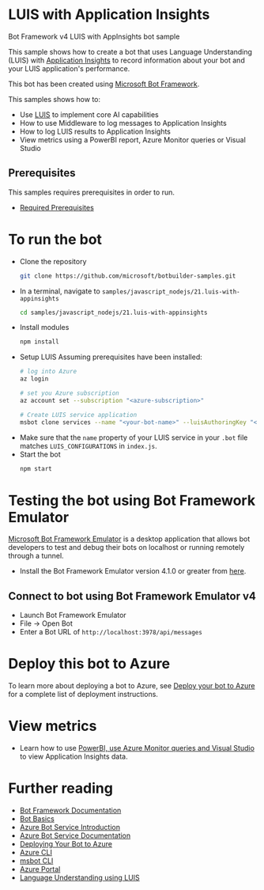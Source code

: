 # LUIS with Application Insights
Bot Framework v4 LUIS with AppInsights bot sample

This sample shows how to create a bot that uses Language Understanding (LUIS) with [Application Insights](https://www.npmjs.com/package/botbuilder-applicationinsights) to record information about your bot and your LUIS application's performance.

This bot has been created using [Microsoft Bot Framework][1].

This samples shows how to:
- Use [LUIS][11] to implement core AI capabilities
- How to use Middleware to log messages to Application Insights
- How to log LUIS results to Application Insights
- View metrics using a PowerBI report, Azure Monitor queries or Visual Studio

## Prerequisites
This samples requires prerequisites in order to run.
- [Required Prerequisites][41]

# To run the bot
- Clone the repository
    ```bash
    git clone https://github.com/microsoft/botbuilder-samples.git
    ```
- In a terminal, navigate to `samples/javascript_nodejs/21.luis-with-appinsights`
    ```bash
    cd samples/javascript_nodejs/21.luis-with-appinsights
    ```
- Install modules
    ```bash
    npm install
    ```
- Setup LUIS
    Assuming prerequisites have been installed:
    ```bash
    # log into Azure
    az login
    ```
    ```bash
    # set you Azure subscription
    az account set --subscription "<azure-subscription>"
    ```
    ```bash
    # Create LUIS service application
    msbot clone services --name "<your-bot-name>" --luisAuthoringKey "<luis-authoring-key>" --location <azure region like eastus, westus, westus2 etc.> --folder "deploymentScripts/msbotClone" --verbose
    ```
- Make sure that the `name` property of your LUIS service in your `.bot` file matches `LUIS_CONFIGURATIONS`  in `index.js`.
- Start the bot
    ```bash
    npm start
    ```


# Testing the bot using Bot Framework Emulator
[Microsoft Bot Framework Emulator][5] is a desktop application that allows bot developers to test and debug their bots on localhost or running remotely through a tunnel.

- Install the Bot Framework Emulator version 4.1.0 or greater from [here][6].

## Connect to bot using Bot Framework Emulator **v4**
- Launch Bot Framework Emulator
- File -> Open Bot
- Enter a Bot URL of `http://localhost:3978/api/messages`

# Deploy this bot to Azure
To learn more about deploying a bot to Azure, see [Deploy your bot to Azure][40] for a complete list of deployment instructions.


# View metrics
- Learn how to use [PowerBI, use Azure Monitor queries and Visual Studio][42] to view Application Insights data.

# Further reading
- [Bot Framework Documentation][20]
- [Bot Basics][32]
- [Azure Bot Service Introduction][21]
- [Azure Bot Service Documentation][22]
- [Deploying Your Bot to Azure][40]
- [Azure CLI][7]
- [msbot CLI][9]
- [Azure Portal][10]
- [Language Understanding using LUIS][11]

[1]: https://dev.botframework.com
[5]: https://github.com/microsoft/botframework-emulator
[6]: https://github.com/Microsoft/BotFramework-Emulator/releases
[7]: https://docs.microsoft.com/cli/azure/?view=azure-cli-latest
[8]: https://docs.microsoft.com/cli/azure/install-azure-cli?view=azure-cli-latest
[9]: https://github.com/Microsoft/botbuilder-tools/tree/master/packages/MSBot
[10]: https://portal.azure.com
[11]: https://www.luis.ai
[20]: https://docs.botframework.com
[21]: https://docs.microsoft.com/azure/bot-service/bot-service-overview-introduction?view=azure-bot-service-4.0
[22]: https://docs.microsoft.com/azure/bot-service/?view=azure-bot-service-4.0
[32]: https://docs.microsoft.com/azure/bot-service/bot-builder-basics?view=azure-bot-service-4.0
[40]: https://aka.ms/azuredeployment
[41]: ./PREREQUISITES.md
[42]: https://aka.ms/botPowerBiTemplate
